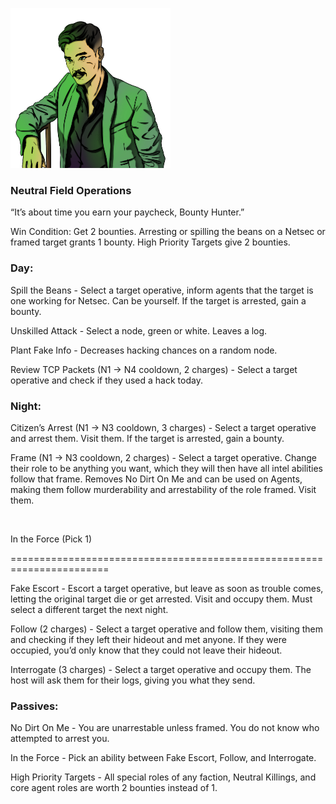 ![bountyhunter.png](Images/bountyhunter.png)

### **Neutral Field Operations**

“It’s about time you earn your paycheck, Bounty Hunter.”

Win Condition: Get 2 bounties. Arresting or spilling the beans on a Netsec or framed target grants 1 bounty. High Priority Targets give 2 bounties.

### **Day:**

Spill the Beans - Select a target operative, inform agents that the target is one working for Netsec. Can be yourself. If the target is arrested, gain a bounty.

Unskilled Attack - Select a node, green or white. Leaves a log.

Plant Fake Info - Decreases hacking chances on a random node.

Review TCP Packets (N1 -> N4 cooldown, 2 charges) - Select a target operative and check if they used a hack today.

### **Night:**

Citizen’s Arrest (N1 -> N3 cooldown, 3 charges) - Select a target operative and arrest them. Visit them. If the target is arrested, gain a bounty.

Frame (N1 -> N3 cooldown, 2 charges) - Select a target operative. Change their role to be anything you want, which they will then have all intel abilities follow that frame. Removes No Dirt On Me and can be used on Agents, making them follow murderability and arrestability of the role framed. Visit them.

<br>

In the Force (Pick 1)

=======================================================================

Fake Escort - Escort a target operative, but leave as soon as trouble comes, letting the original target die or get arrested. Visit and occupy them. Must select a different target the next night.

Follow (2 charges) - Select a target operative and follow them, visiting them and checking if they left their hideout and met anyone. If they were occupied, you’d only know that they could not leave their hideout.

Interrogate (3 charges) - Select a target operative and occupy them. The host will ask them for their logs, giving you what they send.

### **Passives:**

No Dirt On Me - You are unarrestable unless framed. You do not know who attempted to arrest you.

In the Force - Pick an ability between Fake Escort, Follow, and Interrogate.

High Priority Targets - All special roles of any faction, Neutral Killings, and core agent roles are worth 2 bounties instead of 1.